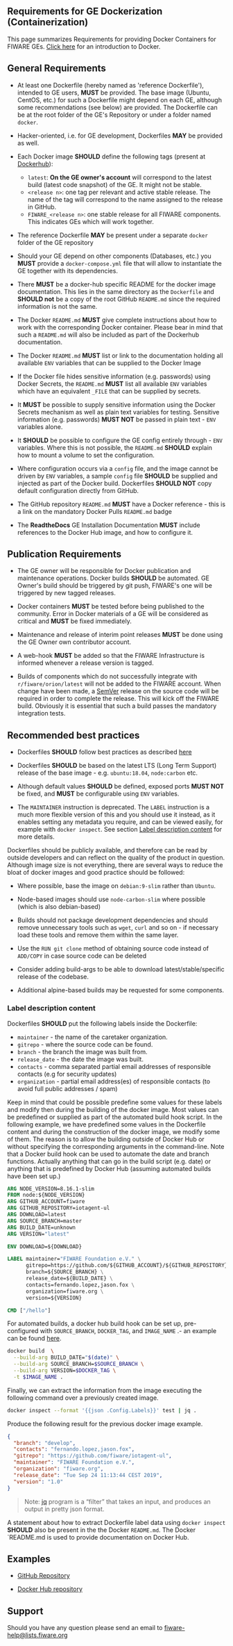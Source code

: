 ## Requirements for GE Dockerization (Containerization)

This page summarizes Requirements for providing Docker Containers for FIWARE
GEs. [Click here](https://docs.docker.com/engine/understanding-docker/) for an
introduction to Docker.

## General Requirements

-   At least one Dockerfile (hereby named as 'reference Dockerfile'), intended
    to GE users, **MUST** be provided. The base image (Ubuntu, CentOS, etc.) for
    such a Dockerfile might depend on each GE, although some recommendations
    (see below) are provided. The Dockerfile can be at the root folder of the
    GE's Repository or under a folder named `docker`.

-   Hacker-oriented, i.e. for GE development, Dockerfiles **MAY** be provided as
    well.

-   Each Docker image **SHOULD** define the following tags (present at
    [Dockerhub](https://hub.docker.com/)):

    -   `latest`: **On the GE owner's account** will correspond to the latest
        build (latest code snapshot) of the GE. It might not be stable.
    -   `<release n>`: one tag per relevant and active stable release. The name
        of the tag will correspond to the name assigned to the release in
        GitHub.
    -   `FIWARE_<release n>`: one stable release for all FIWARE components. This
        indicates GEs which will work together.

-   The reference Dockerfile **MAY** be present under a separate `docker` folder
    of the GE repository

-   Should your GE depend on other components (Databases, etc.) you **MUST**
    provide a `docker-compose.yml` file that will allow to instantiate the GE
    together with its dependencies.

-   There **MUST** be a docker-hub specific README for the docker image
    documentation. This lies in the same directory as the `Dockerfile` and
    **SHOULD not** be a copy of the root GitHub `README.md` since the required
    information is not the same.

-   The Docker `README.md` **MUST** give complete instructions about how to work
    with the corresponding Docker container. Please bear in mind that such a
    `README.md` will also be included as part of the Dockerhub documentation.

-   The Docker `README.md` **MUST** list or link to the documentation holding
    all available `ENV` variables that can be supplied to the Docker Image

-   If the Docker file hides sensitive information (e.g. passwords) using Docker
    Secrets, the `README.md` **MUST** list all available `ENV` variables which
    have an equivalent `_FILE` that can be supplied by secrets.

-   It **MUST** be possible to supply sensitive information using the Docker
    Secrets mechanism as well as plain text variables for testing. Sensitive
    information (e.g. passwords) **MUST NOT** be passed in plain text - `ENV`
    variables alone.

-   It **SHOULD** be possible to configure the GE config entirely through -
    `ENV` variables. Where this is not possible, the `README.md` **SHOULD**
    explain how to mount a volume to set the configuration.

-   Where configuration occurs via a `config` file, and the image cannot be
    driven by `ENV` variables, a sample `config` file **SHOULD** be supplied and
    injected as part of the Docker build. Dockerfiles **SHOULD NOT** copy
    default configuration directly from GitHub.

-   The GitHub repository `README.md` **MUST** have a Docker reference - this is
    a link on the mandatory Docker Pulls `README.md` badge

-   The **ReadtheDocs** GE Installation Documentation **MUST** include
    references to the Docker Hub image, and how to configure it.

## Publication Requirements

-   The GE owner will be responsible for Docker publication and maintenance
    operations. Docker builds **SHOULD** be automated. GE Owner's build should
    be triggered by git push, FIWARE's one will be triggered by new tagged
    releases.

-   Docker containers **MUST** be tested before being published to the
    community. Error in Docker materials of a GE will be considered as critical
    and **MUST** be fixed immediately.

-   Maintenance and release of interim point releases **MUST** be done using the
    GE Owner own contributor account.

-   A web-hook **MUST** be added so that the FIWARE Infrastructure is informed
    whenever a release version is tagged.

-   Builds of components which do not successfully integrate with
    `r/fiware/orion/latest` will not be added to the FIWARE account. When change
    have been made, a [SemVer](https://semver.org/) release on the source code
    will be required in order to complete the release. This will kick off the
    FIWARE build. Obviously it is essential that such a build passes the
    mandatory integration tests.

## Recommended best practices

-   Dockerfiles **SHOULD** follow best practices as described
    [here](https://docs.docker.com/articles/dockerfile_best-practices/)

-   Dockerfiles **SHOULD** be based on the latest LTS (Long Term Support)
    release of the base image - e.g. `ubuntu:18.04`, `node:carbon` etc.

-   Although default values **SHOULD** be defined, exposed ports **MUST NOT** be
    fixed, and **MUST** be configurable using `ENV` variables.
    
-   The `MAINTAINER` instruction is deprecated. The `LABEL` instruction is a much 
    more flexible version of this and you should use it instead, as it enables 
    setting any metadata you require, and can be viewed easily, for example 
    with `docker inspect`. See section [Label description content](#label-description-content) 
    for more details.

Dockerfiles should be publicly available, and therefore can be read by outside
developers and can reflect on the quality of the product in question. Although
image size is not everything, there are several ways to reduce the bloat of
docker images and good practice should be followed:

-   Where possible, base the image on `debian:9-slim` rather than `Ubuntu`.

-   Node-based images should use `node-carbon-slim` where possible (which is
    also debian-based)

-   Builds should not package development dependencies and should remove
    unnecessary tools such as `wget`, `curl` and so on - if necessary load these
    tools and remove them within the same layer.

-   Use the `RUN git clone` method of obtaining source code instead of
    `ADD/COPY` in case source code can be deleted

-   Consider adding build-args to be able to download latest/stable/specific
    release of the codebase.

-   Additional alpine-based builds may be requested for some components.

### Label description content

Dockerfiles **SHOULD** put the following labels inside the Dockerfile:

- `maintainer` - the name of the caretaker organization.
- `gitrepo` - where the source code can be found.
- `branch` - the branch the image was built from.
- `release_date` - the date the image was built.
- `contacts` - comma separated partial email addresses of responsible contacts (e.g for security updates)
- `organization` - partial email address(es) of responsible contacts (to avoid full public addresses / spam)

Keep in mind that could be possible predefine some values for these labels and modify then during the
building of the docker image. Most values can be predefined or supplied as part of the automated build 
hook script. In the following example, we have predefined some values in the Dockerfile content and 
during the construction of the docker image, we modify some of them. The reason is to allow the building 
outside of Docker Hub or without specifying the corresponding arguments in the command-line. Note that a 
Docker build hook can be used to automate the date and branch functions. Actually anything that can go 
in the build script (e.g. date) or anything that is predefined by Docker Hub (assuming automated builds 
have been set up.)

```dockerfile
ARG NODE_VERSION=8.16.1-slim
FROM node:${NODE_VERSION}
ARG GITHUB_ACCOUNT=fiware
ARG GITHUB_REPOSITORY=iotagent-ul
ARG DOWNLOAD=latest
ARG SOURCE_BRANCH=master
ARG BUILD_DATE=unknown
ARG VERSION="latest"

ENV DOWNLOAD=${DOWNLOAD}

LABEL maintainer="FIWARE Foundation e.V." \
      gitrepo=https://github.com/${GITHUB_ACCOUNT}/${GITHUB_REPOSITORY} \
      branch=${SOURCE_BRANCH} \
      release_date=${BUILD_DATE} \
      contacts=fernando.lopez,jason.fox \
      organization=fiware.org \
      version=${VERSION}

CMD ["/hello"]
```

For automated builds, a docker hub build hook can be set up, pre-configured with `SOURCE_BRANCH`, `DOCKER_TAG`, and 
`IMAGE_NAME` .- an example can be found [here](https://github.com/telefonicaid/iotagent-ul/blob/master/docker/hooks/build).

```bash
docker build  \
  --build-arg BUILD_DATE="$(date)" \
  --build-arg SOURCE_BRANCH=$SOURCE_BRANCH \
  --build-arg VERSION=$DOCKER_TAG \
  -t $IMAGE_NAME .
```

Finally, we can extract the information from the image executing the following command over a previously created
image.

```bash
docker inspect --format '{{json .Config.Labels}}' test | jq .
```

Produce the following result for the previous docker image example.

```json
{
  "branch": "develop",
  "contacts": "fernando.lopez,jason.fox",
  "gitrepo": "https://github.com/fiware/iotagent-ul",
  "maintainer": "FIWARE Foundation e.V.",
  "organization": "fiware.org",
  "release_date": "Tue Sep 24 11:13:44 CEST 2019",
  "version": "1.0"
}
```

> Note: [jq](https://stedolan.github.io/jq/) program is a “filter” that takes an input, and produces an output in pretty 
> json format.

A statement about how to extract Dockerfile label data using `docker inspect` **SHOULD** also be present in the the Docker 
`README.md`. The Docker `README.md is used to provide documentation on Docker Hub.

## Examples

-   [GitHub Repository](https://github.com/telefonicaid/fiware-orion/tree/master/docker)

-   [Docker Hub repository](https://registry.hub.docker.com/u/fiware/orion/)

## Support

Should you have any question please send an email to
[fiware-help@lists.fiware.org](mailto:fiware-help@lists.fiware.org)
